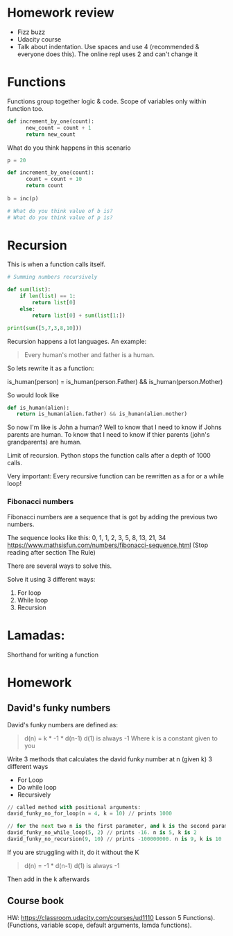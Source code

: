 # Homework review
- Fizz buzz
- Udacity course
- Talk about indentation. Use spaces and use 4 (recommended & everyone does this). The online repl uses 2 and can't change it

# Functions

Functions group together logic & code. Scope of variables only within function too.
```python
def increment_by_one(count):
	  new_count = count + 1
	  return new_count
```

What do you think happens in this scenario
```python
p = 20

def increment_by_one(count):
	  count = count + 10
	  return count
	
b = inc(p)

# What do you think value of b is?
# What do you think value of p is?

```


# Recursion
This is when a function calls itself.

```python
# Summing numbers recursively

def sum(list):
    if len(list) == 1:
        return list[0]
    else:
        return list[0] + sum(list[1:])

print(sum([5,7,3,8,10]))

```

  
Recursion happens a lot languages. An example:
> Every human's mother and father is a human.

So lets rewrite it as a function:

is_human(person) = is_human(person.Father) && is_human(person.Mother)

So would look like
```python
def is_human(alien): 
   return is_human(alien.father) && is_human(alien.mother)
```
So now I'm like is John a human?
Well to know that I need to know if Johns parents are human. To know that I need to know if thier parents (john's grandparents) are human.

Limit of recursion. Python stops the function calls after a depth of 1000 calls.

Very important: Every recursive function can be rewritten as a for or a while loop!


### Fibonacci numbers

Fibonacci numbers are a sequence that is got by adding the previous two numbers.

The sequence looks like this: 0, 1, 1, 2, 3, 5, 8, 13, 21, 34  
https://www.mathsisfun.com/numbers/fibonacci-sequence.html (Stop reading after section The Rule)

There are several ways to solve this.

Solve it using 3 different ways:
1. For loop
2. While loop
3. Recursion

# Lamadas:
Shorthand for writing a function


# Homework
## David's funky numbers

David's funky numbers are defined as:
> d(n) = k * -1 * d(n-1)
> d(1) is always -1
Where k is a constant given to you

Write 3 methods that calculates the david funky number at n (given k) 3 different ways
- For Loop
- Do while loop
- Recursively

```python
// called method with positional arguments:
david_funky_no_for_loop(n = 4, k = 10) // prints 1000

// for the next two n is the first parameter, and k is the second parameter
david_funky_no_while_loop(5, 2) // prints -16. n is 5, k is 2
david_funky_no_recursion(9, 10) // prints -100000000. n is 9, k is 10
```

If you are struggling with it, do it without the K
> d(n) = -1 * d(n-1)
> d(1) is always -1

Then add in the k afterwards


## Course book
HW: https://classroom.udacity.com/courses/ud1110 Lesson 5 Functions). (Functions, variable scope, default arguments, lamda functions).
